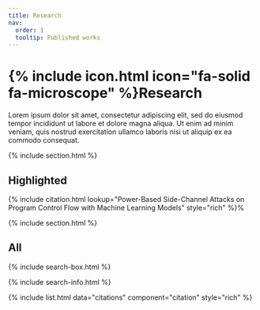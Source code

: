 ```yaml
---
title: Research
nav:
  order: 1
  tooltip: Published works
---
```


# {% include icon.html icon="fa-solid fa-microscope" %}Research

Lorem ipsum dolor sit amet, consectetur adipiscing elit, sed do eiusmod tempor incididunt ut labore et dolore magna aliqua.
Ut enim ad minim veniam, quis nostrud exercitation ullamco laboris nisi ut aliquip ex ea commodo consequat.

{% include section.html %}

## Highlighted

{% include citation.html lookup="Power-Based Side-Channel Attacks on Program Control Flow with Machine Learning Models" style="rich" %}%

{% include section.html %}

## All

{% include search-box.html %}

{% include search-info.html %}

{% include list.html data="citations" component="citation" style="rich" %}

